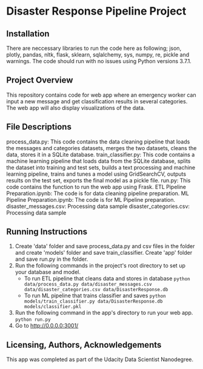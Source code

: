 # Disaster Response Pipeline Project

## Installation
There are neccessary libraries to run the code here as following; json, plotly, pandas, nltk, flask, sklearn, sqlalchemy, sys, numpy, re, pickle and warnings. The code should run with no issues using Python versions 3.7.1.

## Project Overview
This repository contains code for web app where an emergency worker can input a new message and get classification results in several categories. The web app will also display visualizations of the data.

## File Descriptions
process_data.py: This code contains the data cleaning pipeline that loads the messages and categories datasets, merges the two datasets, cleans the data, stores it in a SQLite database.
train_classifier.py: This code contains a machine learning pipeline that loads data from the SQLite database, splits the dataset into training and test sets, builds a text processing and machine learning pipeline, trains and tunes a model using GridSearchCV, outputs results on the test set, exports the final model as a pickle file.
run.py: This code contains the function to run the web app using Frask.
ETL Pipeline Preparation.ipynb: The code is for data cleaning pipeline preparation.
ML Pipeline Preparation.ipynb: The code is for ML Pipeline preparation.
disaster_messages.csv: Processing data sample
disaster_categories.csv: Processing data sample

## Running Instructions

1. Create 'data' folder and save process_data.py and csv files in the folder and create 'models' folder and save train_classifier. Create 'app' folder and save run.py in the folder.
2. Run the following commands in the project's root directory to set up your database and model.
    - To run ETL pipeline that cleans data and stores in database
        `python data/process_data.py data/disaster_messages.csv data/disaster_categories.csv data/DisasterResponse.db`
    - To run ML pipeline that trains classifier and saves
        `python models/train_classifier.py data/DisasterResponse.db models/classifier.pkl`
3. Run the following command in the app's directory to run your web app.
    `python run.py`
4. Go to http://0.0.0.0:3001/

## Licensing, Authors, Acknowledgements
This app was completed as part of the Udacity Data Scientist Nanodegree.
